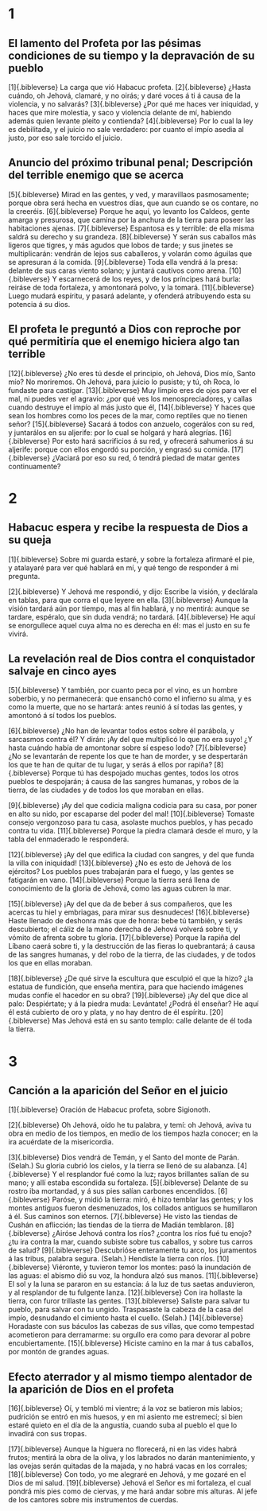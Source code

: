 # 1 
## El lamento del Profeta por las pésimas condiciones de su tiempo y la depravación de su pueblo
[1]{.bibleverse} La carga que vió Habacuc profeta. [2]{.bibleverse} ¿Hasta cuándo, oh Jehová, clamaré, y no oirás; y daré voces á ti á causa de la violencia, y no salvarás? [3]{.bibleverse} ¿Por qué me haces ver iniquidad, y haces que mire molestia, y saco y violencia delante de mí, habiendo además quien levante pleito y contienda? [4]{.bibleverse} Por lo cual la ley es debilitada, y el juicio no sale verdadero: por cuanto el impío asedia al justo, por eso sale torcido el juicio.

## Anuncio del próximo tribunal penal; Descripción del terrible enemigo que se acerca
[5]{.bibleverse} Mirad en las gentes, y ved, y maravillaos pasmosamente; porque obra será hecha en vuestros días, que aun cuando se os contare, no la creeréis. [6]{.bibleverse} Porque he aquí, yo levanto los Caldeos, gente amarga y presurosa, que camina por la anchura de la tierra para poseer las habitaciones ajenas. [7]{.bibleverse} Espantosa es y terrible: de ella misma saldrá su derecho y su grandeza. [8]{.bibleverse} Y serán sus caballos más ligeros que tigres, y más agudos que lobos de tarde; y sus jinetes se multiplicarán: vendrán de lejos sus caballeros, y volarán como águilas que se apresuran á la comida. [9]{.bibleverse} Toda ella vendrá á la presa: delante de sus caras viento solano; y juntará cautivos como arena. [10]{.bibleverse} Y escarnecerá de los reyes, y de los príncipes hará burla: reiráse de toda fortaleza, y amontonará polvo, y la tomará. [11]{.bibleverse} Luego mudará espíritu, y pasará adelante, y ofenderá atribuyendo esta su potencia á su dios.

## El profeta le preguntó a Dios con reproche por qué permitiría que el enemigo hiciera algo tan terrible
[12]{.bibleverse} ¿No eres tú desde el principio, oh Jehová, Dios mío, Santo mío? No moriremos. Oh Jehová, para juicio lo pusiste; y tú, oh Roca, lo fundaste para castigar. [13]{.bibleverse} Muy limpio eres de ojos para ver el mal, ni puedes ver el agravio: ¿por qué ves los menospreciadores, y callas cuando destruye el impío al más justo que él, [14]{.bibleverse} Y haces que sean los hombres como los peces de la mar, como reptiles que no tienen señor? [15]{.bibleverse} Sacará á todos con anzuelo, cogerálos con su red, y juntarálos en su aljerife: por lo cual se holgará y hará alegrías. [16]{.bibleverse} Por esto hará sacrificios á su red, y ofrecerá sahumerios á su aljerife: porque con ellos engordó su porción, y engrasó su comida. [17]{.bibleverse} ¿Vaciará por eso su red, ó tendrá piedad de matar gentes continuamente? 

# 2 
## Habacuc espera y recibe la respuesta de Dios a su queja
[1]{.bibleverse} Sobre mi guarda estaré, y sobre la fortaleza afirmaré el pie, y atalayaré para ver qué hablará en mí, y qué tengo de responder á mi pregunta.

[2]{.bibleverse} Y Jehová me respondió, y dijo: Escribe la visión, y declárala en tablas, para que corra el que leyere en ella. [3]{.bibleverse} Aunque la visión tardará aún por tiempo, mas al fin hablará, y no mentirá: aunque se tardare, espéralo, que sin duda vendrá; no tardará. [4]{.bibleverse} He aquí se enorgullece aquel cuya alma no es derecha en él: mas el justo en su fe vivirá.

## La revelación real de Dios contra el conquistador salvaje en cinco ayes
[5]{.bibleverse} Y también, por cuanto peca por el vino, es un hombre soberbio, y no permanecerá: que ensanchó como el infierno su alma, y es como la muerte, que no se hartará: antes reunió á sí todas las gentes, y amontonó á sí todos los pueblos.

[6]{.bibleverse} ¿No han de levantar todos estos sobre él parábola, y sarcasmos contra él? Y dirán: ¡Ay del que multiplicó lo que no era suyo! ¿Y hasta cuándo había de amontonar sobre sí espeso lodo? [7]{.bibleverse} ¿No se levantarán de repente los que te han de morder, y se despertarán los que te han de quitar de tu lugar, y serás á ellos por rapiña? [8]{.bibleverse} Porque tú has despojado muchas gentes, todos los otros pueblos te despojarán; á causa de las sangres humanas, y robos de la tierra, de las ciudades y de todos los que moraban en ellas.

[9]{.bibleverse} ¡Ay del que codicia maligna codicia para su casa, por poner en alto su nido, por escaparse del poder del mal! [10]{.bibleverse} Tomaste consejo vergonzoso para tu casa, asolaste muchos pueblos, y has pecado contra tu vida. [11]{.bibleverse} Porque la piedra clamará desde el muro, y la tabla del enmaderado le responderá.

[12]{.bibleverse} ¡Ay del que edifica la ciudad con sangres, y del que funda la villa con iniquidad! [13]{.bibleverse} ¿No es esto de Jehová de los ejércitos? Los pueblos pues trabajarán para el fuego, y las gentes se fatigarán en vano. [14]{.bibleverse} Porque la tierra será llena de conocimiento de la gloria de Jehová, como las aguas cubren la mar.

[15]{.bibleverse} ¡Ay del que da de beber á sus compañeros, que les acercas tu hiel y embriagas, para mirar sus desnudeces! [16]{.bibleverse} Haste llenado de deshonra más que de honra: bebe tú también, y serás descubierto; el cáliz de la mano derecha de Jehová volverá sobre ti, y vómito de afrenta sobre tu gloria. [17]{.bibleverse} Porque la rapiña del Líbano caerá sobre ti, y la destrucción de las fieras lo quebrantará; á causa de las sangres humanas, y del robo de la tierra, de las ciudades, y de todos los que en ellas moraban.

[18]{.bibleverse} ¿De qué sirve la escultura que esculpió el que la hizo? ¿la estatua de fundición, que enseña mentira, para que haciendo imágenes mudas confíe el hacedor en su obra? [19]{.bibleverse} ¡Ay del que dice al palo: Despiértate; y á la piedra muda: Levántate! ¿Podrá él enseñar? He aquí él está cubierto de oro y plata, y no hay dentro de él espíritu. [20]{.bibleverse} Mas Jehová está en su santo templo: calle delante de él toda la tierra. 

# 3 
## Canción a la aparición del Señor en el juicio
[1]{.bibleverse} Oración de Habacuc profeta, sobre Sigionoth.

[2]{.bibleverse} Oh Jehová, oído he tu palabra, y temí: oh Jehová, aviva tu obra en medio de los tiempos, en medio de los tiempos hazla conocer; en la ira acuérdate de la misericordia.

[3]{.bibleverse} Dios vendrá de Temán, y el Santo del monte de Parán. (Selah.) Su gloria cubrió los cielos, y la tierra se llenó de su alabanza. [4]{.bibleverse} Y el resplandor fué como la luz; rayos brillantes salían de su mano; y allí estaba escondida su fortaleza. [5]{.bibleverse} Delante de su rostro iba mortandad, y á sus pies salían carbones encendidos. [6]{.bibleverse} Paróse, y midió la tierra: miró, é hizo temblar las gentes; y los montes antiguos fueron desmenuzados, los collados antiguos se humillaron á él. Sus caminos son eternos. [7]{.bibleverse} He visto las tiendas de Cushán en aflicción; las tiendas de la tierra de Madián temblaron. [8]{.bibleverse} ¿Airóse Jehová contra los ríos? ¿contra los ríos fué tu enojo? ¿tu ira contra la mar, cuando subiste sobre tus caballos, y sobre tus carros de salud? [9]{.bibleverse} Descubrióse enteramente tu arco, los juramentos á las tribus, palabra segura. (Selah.) Hendiste la tierra con ríos. [10]{.bibleverse} Viéronte, y tuvieron temor los montes: pasó la inundación de las aguas: el abismo dió su voz, la hondura alzó sus manos. [11]{.bibleverse} El sol y la luna se pararon en su estancia: á la luz de tus saetas anduvieron, y al resplandor de tu fulgente lanza. [12]{.bibleverse} Con ira hollaste la tierra, con furor trillaste las gentes. [13]{.bibleverse} Saliste para salvar tu pueblo, para salvar con tu ungido. Traspasaste la cabeza de la casa del impío, desnudando el cimiento hasta el cuello. (Selah.) [14]{.bibleverse} Horadaste con sus báculos las cabezas de sus villas, que como tempestad acometieron para derramarme: su orgullo era como para devorar al pobre encubiertamente. [15]{.bibleverse} Hiciste camino en la mar á tus caballos, por montón de grandes aguas.

## Efecto aterrador y al mismo tiempo alentador de la aparición de Dios en el profeta
[16]{.bibleverse} Oí, y tembló mi vientre; á la voz se batieron mis labios; pudrición se entró en mis huesos, y en mi asiento me estremecí; si bien estaré quieto en el día de la angustia, cuando suba al pueblo el que lo invadirá con sus tropas.

[17]{.bibleverse} Aunque la higuera no florecerá, ni en las vides habrá frutos; mentirá la obra de la oliva, y los labrados no darán mantenimiento, y las ovejas serán quitadas de la majada, y no habrá vacas en los corrales; [18]{.bibleverse} Con todo, yo me alegraré en Jehová, y me gozaré en el Dios de mi salud. [19]{.bibleverse} Jehová el Señor es mi fortaleza, el cual pondrá mis pies como de ciervas, y me hará andar sobre mis alturas. Al jefe de los cantores sobre mis instrumentos de cuerdas. 